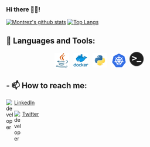 ### Hi there 👋🏾!

[](https://visitor-badge.laobi.icu/badge?page_id=CharalambosIoannou.CharalambosIoannou)

<!--
**Montrez/Montrez** is a ✨ _special_ ✨ repository because its `README.md` (this file) appears on your GitHub profile.

Here are some ideas to get you started:

- 🔭 I’m currently working on ...
- 🌱 I’m currently learning ...
- 👯 I’m looking to collaborate on ...
- 🤔 I’m looking for help with ...
- 💬 Ask me about ...
- 📫 How to reach me: ...
- 😄 Pronouns: ...
- ⚡ Fun fact: ...
-->

[![Montrez's github stats](https://github-readme-stats.vercel.app/api?username=montrez&count_private=true&hide=contribs,issues,stars&show_icons=true&theme=synthwave)](https://github.com/montrez/github-readme-stats)
[![Top Langs](https://github-readme-stats.vercel.app/api/top-langs/?username=montrez&layout=compact)](https://github.com/montrez/github-readme-stats)

## 🧰 Languages and Tools:
<p align="center">
<img src="https://raw.githubusercontent.com/github/explore/80688e429a7d4ef2fca1e82350fe8e3517d3494d/topics/java/java.png" alt="Java" height="40" style="vertical-align:top; margin:4px">
<img src="https://raw.githubusercontent.com/github/explore/80688e429a7d4ef2fca1e82350fe8e3517d3494d/topics/docker/docker.png" alt="Docker" height="40" style="vertical-align:top; margin:4px">
<img src="https://raw.githubusercontent.com/github/explore/80688e429a7d4ef2fca1e82350fe8e3517d3494d/topics/python/python.png" alt="Python" height="40" style="vertical-align:top; margin:4px">
<img src="https://raw.githubusercontent.com/github/explore/80688e429a7d4ef2fca1e82350fe8e3517d3494d/topics/kubernetes/kubernetes.png" alt="Kubernetes" height="40" style="vertical-align:top; margin:4px"> 
<img height="40" src="https://raw.githubusercontent.com/github/explore/80688e429a7d4ef2fca1e82350fe8e3517d3494d/topics/terminal/terminal.png">

</p>

## - 📫 How to reach me:

<img align="left" alt="developer" width="22px" src="https://cdn.jsdelivr.net/npm/simple-icons@v3/icons/linkedin.svg" />
</a>

[LinkedIn](https://www.linkedin.com/in/montrez-cox-3ab84b67/)

<img align="left" alt="developer" width="22px" src="https://cdn.jsdelivr.net/npm/simple-icons@v3/icons/twitter.svg" />
</a>

[Twitter](https://www.twitter.com/trey_ns)

